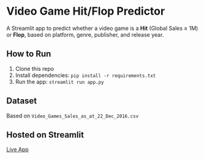 # Video Game Hit/Flop Predictor

A Streamlit app to predict whether a video game is a **Hit** (Global Sales ≥ 1M) or **Flop**, based on platform, genre, publisher, and release year.

## How to Run

1. Clone this repo
2. Install dependencies: `pip install -r requirements.txt`
3. Run the app: `streamlit run app.py`

## Dataset

Based on `Video_Games_Sales_as_at_22_Dec_2016.csv`

## Hosted on Streamlit

[Live App ](https://share.streamlit.io/your-username/your-repo-name/main/app.py)
